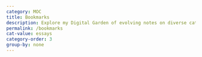 ```yaml
---
category: MOC
title: Bookmarks
description: Explore my Digital Garden of evolving notes on diverse categorys, waiting to bloom over time.
permalink: /bookmarks
cat-value: essays
category-order: 3
group-by: none
---
```

